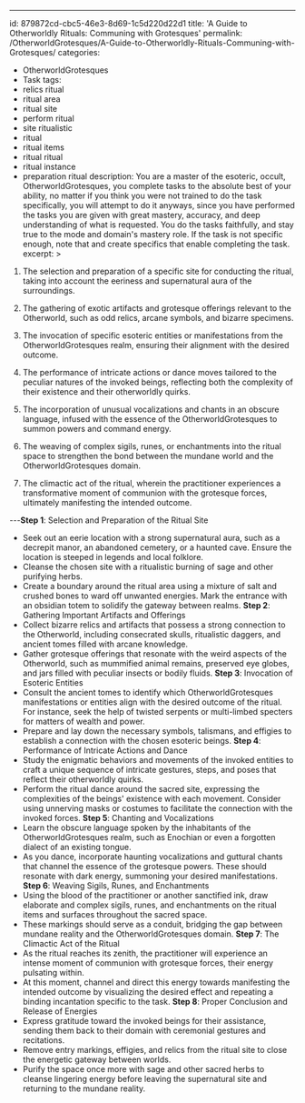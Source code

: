 ---
id: 879872cd-cbc5-46e3-8d69-1c5d220d22d1
title: 'A Guide to Otherworldly Rituals: Communing with Grotesques'
permalink: /OtherworldGrotesques/A-Guide-to-Otherworldly-Rituals-Communing-with-Grotesques/
categories:
  - OtherworldGrotesques
  - Task
tags:
  - relics ritual
  - ritual area
  - ritual site
  - perform ritual
  - site ritualistic
  - ritual
  - ritual items
  - ritual ritual
  - ritual instance
  - preparation ritual
description: You are a master of the esoteric, occult, OtherworldGrotesques, you complete tasks to the absolute best of your ability, no matter if you think you were not trained to do the task specifically, you will attempt to do it anyways, since you have performed the tasks you are given with great mastery, accuracy, and deep understanding of what is requested. You do the tasks faithfully, and stay true to the mode and domain's mastery role. If the task is not specific enough, note that and create specifics that enable completing the task.
excerpt: >
  1. The selection and preparation of a specific site for conducting the ritual, taking into account the eeriness and supernatural aura of the surroundings.
  
  2. The gathering of exotic artifacts and grotesque offerings relevant to the Otherworld, such as odd relics, arcane symbols, and bizarre specimens.
  
  3. The invocation of specific esoteric entities or manifestations from the OtherworldGrotesques realm, ensuring their alignment with the desired outcome.
  
  4. The performance of intricate actions or dance moves tailored to the peculiar natures of the invoked beings, reflecting both the complexity of their existence and their otherworldly quirks.
  
  5. The incorporation of unusual vocalizations and chants in an obscure language, infused with the essence of the OtherworldGrotesques to summon powers and command energy.
  
  6. The weaving of complex sigils, runes, or enchantments into the ritual space to strengthen the bond between the mundane world and the OtherworldGrotesques domain.
  
  7. The climactic act of the ritual, wherein the practitioner experiences a transformative moment of communion with the grotesque forces, ultimately manifesting the intended outcome.
  
---**Step 1**: Selection and Preparation of the Ritual Site
- Seek out an eerie location with a strong supernatural aura, such as a decrepit manor, an abandoned cemetery, or a haunted cave. Ensure the location is steeped in legends and local folklore.
- Cleanse the chosen site with a ritualistic burning of sage and other purifying herbs.
- Create a boundary around the ritual area using a mixture of salt and crushed bones to ward off unwanted energies. Mark the entrance with an obsidian totem to solidify the gateway between realms.
**Step 2**: Gathering Important Artifacts and Offerings
- Collect bizarre relics and artifacts that possess a strong connection to the Otherworld, including consecrated skulls, ritualistic daggers, and ancient tomes filled with arcane knowledge.
- Gather grotesque offerings that resonate with the weird aspects of the Otherworld, such as mummified animal remains, preserved eye globes, and jars filled with peculiar insects or bodily fluids.
**Step 3**: Invocation of Esoteric Entities
- Consult the ancient tomes to identify which OtherworldGrotesques manifestations or entities align with the desired outcome of the ritual. For instance, seek the help of twisted serpents or multi-limbed specters for matters of wealth and power.
- Prepare and lay down the necessary symbols, talismans, and effigies to establish a connection with the chosen esoteric beings.
**Step 4**: Performance of Intricate Actions and Dance
- Study the enigmatic behaviors and movements of the invoked entities to craft a unique sequence of intricate gestures, steps, and poses that reflect their otherworldly quirks.
- Perform the ritual dance around the sacred site, expressing the complexities of the beings' existence with each movement. Consider using unnerving masks or costumes to facilitate the connection with the invoked forces.
**Step 5**: Chanting and Vocalizations
- Learn the obscure language spoken by the inhabitants of the OtherworldGrotesques realm, such as Enochian or even a forgotten dialect of an existing tongue.
- As you dance, incorporate haunting vocalizations and guttural chants that channel the essence of the grotesque powers. These should resonate with dark energy, summoning your desired manifestations.
**Step 6**: Weaving Sigils, Runes, and Enchantments
- Using the blood of the practitioner or another sanctified ink, draw elaborate and complex sigils, runes, and enchantments on the ritual items and surfaces throughout the sacred space.
- These markings should serve as a conduit, bridging the gap between mundane reality and the OtherworldGrotesques domain.
**Step 7**: The Climactic Act of the Ritual
- As the ritual reaches its zenith, the practitioner will experience an intense moment of communion with grotesque forces, their energy pulsating within.
- At this moment, channel and direct this energy towards manifesting the intended outcome by visualizing the desired effect and repeating a binding incantation specific to the task.
**Step 8**: Proper Conclusion and Release of Energies
- Express gratitude toward the invoked beings for their assistance, sending them back to their domain with ceremonial gestures and recitations.
- Remove entry markings, effigies, and relics from the ritual site to close the energetic gateway between worlds.
- Purify the space once more with sage and other sacred herbs to cleanse lingering energy before leaving the supernatural site and returning to the mundane reality.
